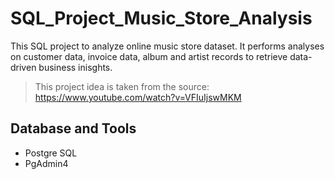 # SQL_Project_Music_Store_Analysis
This SQL project to analyze online music store dataset. It performs analyses on customer data, invoice data, album and artist records to retrieve data-driven business inisghts.

> This project idea is taken from the source: https://www.youtube.com/watch?v=VFIuIjswMKM

## Database and Tools
* Postgre SQL
* PgAdmin4

 

